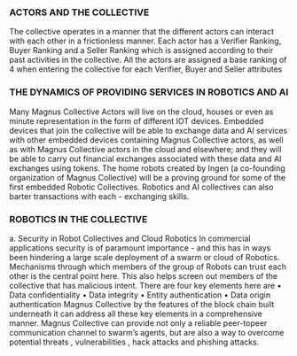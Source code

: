### ACTORS AND THE COLLECTIVE

The collective operates in a manner that the
different actors can interact with each other in
a frictionless manner. Each actor has a Verifier
Ranking, Buyer Ranking and a Seller Ranking
which is assigned according to their past activities
in the collective.
All the actors are assigned a base ranking of 4
when entering the collective for each Verifier,
Buyer and Seller attributes

### THE DYNAMICS OF PROVIDING SERVICES IN ROBOTICS AND AI

Many Magnus Collective Actors will live on the
cloud, houses or even as minute representation
in the form of different IOT devices. Embedded
devices that join the collective will be able
to exchange data and AI services with other
embedded devices containing Magnus Collective
actors, as well as with Magnus Collective actors in
the cloud and elsewhere; and they will be able to
carry out financial exchanges associated with these
data and AI exchanges using tokens.
The home robots created by Ingen (a co-founding
organization of Magnus Collective) will be a
proving ground for some of the first embedded
Robotic Collectives. Robotics and AI collectives
can also barter transactions with each - exchanging
skills.

### ROBOTICS IN THE COLLECTIVE

a. Security in Robot Collectives and Cloud
Robotics
In commercial applications security is of
paramount importance - and this has in ways been
hindering a large scale deployment of a swarm or
cloud of Robotics. Mechanisms through which
members of the group of Robots can trust each
other is the central point here. This also helps
screen out members of the collective that has
malicious intent.
There are four key elements here are
• Data confidentiality
• Data integrity
• Entity authentication
• Data origin authentication
Magnus Collective by the features of the block
chain built underneath it can address all these key
elements in a comprehensive manner. Magnus
Collective can provide not only a reliable peer-topeer
communication channel to swarm’s agents,
but are also a way to overcome potential threats ,
vulnerabilities , hack attacks and phishing attacks. 
